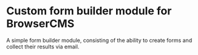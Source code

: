 # Custom form builder module for BrowserCMS

A simple form builder module, consisting of the ability to create forms and collect their results via email.